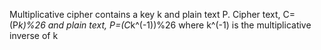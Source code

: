 Multiplicative cipher contains a key k and plain text P. Cipher text, C=(P*k)%26 and plain text, P=(C*k^(-1))%26 where k^(-1) is the multiplicative inverse of k
